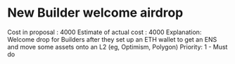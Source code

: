 # New Builder welcome airdrop

Cost in proposal : 4000
Estimate of actual cost : 4000
Explanation: Welcome drop for Builders after they set up an ETH wallet to get an ENS and move some assets onto an L2 (eg, Optimism, Polygon)
Priority: 1 - Must do